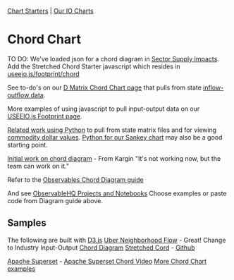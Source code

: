 [Chart Starters](/community/start/charts/) | [Our IO Charts](../)
# Chord Chart

TO DO: We've loaded json for a chord diagram in [Sector Supply Impacts](../../../useeio.js/footprint/sector_supply_impacts.html).  
Add the Stretched Chord Starter javascript which resides in [useeio.js/footprint/chord](../../../useeio.js/footprint/chord)

See to-do's on our [D Matrix Chord Chart page](/profile/charts/d3/chord-diagram/) that pulls from state [inflow-outflow data](https://github.com/ModelEarth/useeio-json/tree/main/models/2020). 

More examples of using javascript to pull input-output data on our [USEEIO.js Footprint page](https://model.earth/useeio.js/footprint/).

[Related work using Python](/machine-learning/python/cluster/) to pull from state matrix files and for viewing [commodity dollar values](/data-pipeline/research/economy/).
[Python for our Sankey chart](../sankey/) may also be a good starting point.

[Initial work on chord diagram](https://github.com/kargilthakur/Observables-WebComponent) - From Kargin
"It's not working now, but the team can work on it."

Refer to the [Observables Chord Diagram guide](https://observablehq.com/collection/@d3/d3-chord)

And see [ObservableHQ Projects and Notebooks](https://observablehq.com)
Choose examples or paste code from Diagram guide above.

## Samples

The following are built with <a href="https://d3js.org/">D3.js</a>
<a href="https://bost.ocks.org/mike/uberdata/">Uber Neighborhood Flow</a> - Great! Change to Industry Input-Output
[Chord Diagram](https://observablehq.com/@d3/chord-diagram)
<a href="http://www.visualcinnamon.com/2015/08/stretched-chord.html">Stretched Cord</a> - <a href="http://bl.ocks.org/nbremer/f9dacd23eece9d23669c">Github</a>

[Apache Superset](https://superset.apache.org/) - [Apache Superset Chord Video](https://youtu.be/UdKoggg7E3g?t=99)
[More Chord Chart examples](https://www.streetlightdata.com/chord-diagrams-visualization-data/)

